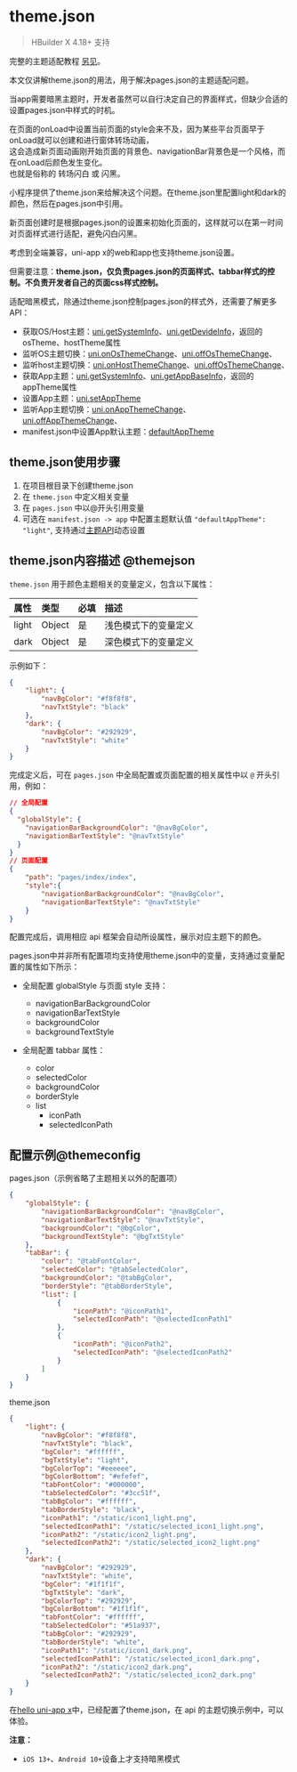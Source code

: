 # theme.json

> HBuilder X 4.18+ 支持

完整的主题适配教程 [另见](../api/theme-change.md)。

本文仅讲解theme.json的用法，用于解决pages.json的主题适配问题。

当app需要暗黑主题时，开发者虽然可以自行决定自己的界面样式，但缺少合适的设置pages.json中样式的时机。

在页面的onLoad中设置当前页面的style会来不及，因为某些平台页面早于onLoad就可以创建和进行窗体转场动画，\
这会造成新页面动画刚开始页面的背景色、navigationBar背景色是一个风格，而在onLoad后颜色发生变化。\
也就是俗称的 转场闪白 或 闪黑。

小程序提供了theme.json来给解决这个问题。在theme.json里配置light和dark的颜色，然后在pages.json中引用。

新页面创建时是根据pages.json的设置来初始化页面的，这样就可以在第一时间对页面样式进行适配，避免闪白闪黑。

考虑到全端兼容，uni-app x的web和app也支持theme.json设置。

但需要注意：**theme.json，仅负责pages.json的页面样式、tabbar样式的控制。不负责开发者自己的页面css样式控制。**

适配暗黑模式，除通过theme.json控制pages.json的样式外，还需要了解更多API：
- 获取OS/Host主题：[uni.getSystemInfo](../api/get-system-info.md)、[uni.getDevideInfo](../api/get-device-info.md)，返回的osTheme、hostTheme属性
- 监听OS主题切换：[uni.onOsThemeChange](../api/theme-change.md#onosthemechange)、[uni.offOsThemeChange](../api/theme-change.md#offosthemechange)、
- 监听host主题切换：[uni.onHostThemeChange](../api/theme-change.md#onhostthemechange)、[uni.offOsThemeChange](../api/theme-change.md#offosthemechange)、
- 获取App主题：[uni.getSystemInfo](../api/get-system-info.md)、[uni.getAppBaseInfo](../api/get-app-base-info.md)，返回的appTheme属性
- 设置App主题：[uni.setAppTheme](../api/theme-change.md#setapptheme)
- 监听App主题切换：[uni.onAppThemeChange](../api/theme-change.md#onappthemechange)、[uni.offAppThemeChange](../api/theme-change.md#offappthemechange)、
- manifest.json中设置App默认主题：[defaultAppTheme](../collocation/manifest.md#manifest-app)

## theme.json使用步骤

1. 在项目根目录下创建theme.json
2. 在 `theme.json` 中定义相关变量
3. 在 `pages.json` 中以@开头引用变量
4. 可选在 `manifest.json -> app` 中配置主题默认值 `"defaultAppTheme": "light"`, 支持通过[主题API](https://doc.dcloud.net.cn/uni-app-x/api/theme.html)动态设置


## theme.json内容描述 @themejson

`theme.json` 用于颜色主题相关的变量定义，包含以下属性：

| 属性  | 类型   | 必填 | 描述                 |
| :---- | :----- | :--- | :------------------- |
| light | Object | 是   | 浅色模式下的变量定义 |
| dark  | Object | 是   | 深色模式下的变量定义 |

示例如下：

```json
{
	"light": {
		"navBgColor": "#f8f8f8",
		"navTxtStyle": "black"
	},
	"dark": {
		"navBgColor": "#292929",
		"navTxtStyle": "white"
	}
}
```

完成定义后，可在 `pages.json` 中全局配置或页面配置的相关属性中以 `@` 开头引用，例如：

```json
// 全局配置
{
  "globalStyle": {
    "navigationBarBackgroundColor": "@navBgColor",
    "navigationBarTextStyle": "@navTxtStyle"
  }
}
// 页面配置
{
	"path": "pages/index/index",
	"style":{
		"navigationBarBackgroundColor": "@navBgColor",
		"navigationBarTextStyle": "@navTxtStyle"
	}
}
```

配置完成后，调用相应 api 框架会自动所设属性，展示对应主题下的颜色。

pages.json中并非所有配置项均支持使用theme.json中的变量，支持通过变量配置的属性如下所示：

- 全局配置 globalStyle 与页面 style 支持：

  - navigationBarBackgroundColor
  - navigationBarTextStyle
  - backgroundColor
  - backgroundTextStyle

- 全局配置 tabbar 属性：
  - color
  - selectedColor
  - backgroundColor
  - borderStyle
  - list
    - iconPath
    - selectedIconPath

## 配置示例@themeconfig

pages.json（示例省略了主题相关以外的配置项）

```json
{
	"globalStyle": {
		"navigationBarBackgroundColor": "@navBgColor",
		"navigationBarTextStyle": "@navTxtStyle",
		"backgroundColor": "@bgColor",
		"backgroundTextStyle": "@bgTxtStyle"
	},
	"tabBar": {
		"color": "@tabFontColor",
		"selectedColor": "@tabSelectedColor",
		"backgroundColor": "@tabBgColor",
		"borderStyle": "@tabBorderStyle",
		"list": [
			{
				"iconPath": "@iconPath1",
				"selectedIconPath": "@selectedIconPath1"
			},
			{
				"iconPath": "@iconPath2",
				"selectedIconPath": "@selectedIconPath2"
			}
		]
	}
}
```

theme.json

```json
{
	"light": {
		"navBgColor": "#f8f8f8",
		"navTxtStyle": "black",
		"bgColor": "#ffffff",
		"bgTxtStyle": "light",
		"bgColorTop": "#eeeeee",
		"bgColorBottom": "#efefef",
		"tabFontColor": "#000000",
		"tabSelectedColor": "#3cc51f",
		"tabBgColor": "#ffffff",
		"tabBorderStyle": "black",
		"iconPath1": "/static/icon1_light.png",
		"selectedIconPath1": "/static/selected_icon1_light.png",
		"iconPath2": "/static/icon2_light.png",
		"selectedIconPath2": "/static/selected_icon2_light.png"
	},
	"dark": {
		"navBgColor": "#292929",
		"navTxtStyle": "white",
		"bgColor": "#1f1f1f",
		"bgTxtStyle": "dark",
		"bgColorTop": "#292929",
		"bgColorBottom": "#1f1f1f",
		"tabFontColor": "#ffffff",
		"tabSelectedColor": "#51a937",
		"tabBgColor": "#292929",
		"tabBorderStyle": "white",
		"iconPath1": "/static/icon1_dark.png",
		"selectedIconPath1": "/static/selected_icon1_dark.png",
		"iconPath2": "/static/icon2_dark.png",
		"selectedIconPath2": "/static/selected_icon2_dark.png"
	}
}
```

在[hello uni-app x](https://hellouniappx.dcloud.net.cn/)中，已经配置了theme.json，在 api 的主题切换示例中，可以体验。

**注意：**
- `iOS 13+`、`Android 10+`设备上才支持暗黑模式